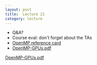 ```yaml
---
layout: post
title:  Lecture 21
category: lecture
---
```


* Q&A?
* Course eval: don't forget about the TAs
* [OpenMP reference card](http://openmp.org/mp-documents/OpenMP3.1-CCard.pdf)
* [OpenMP-GPUs.pdf][openmp-gpus]

[OpenMP-GPUs.pdf][openmp-gpus]  

[openmp-gpus]: {{site.base}}/slides/pdf/openmp-gpus.pdf
